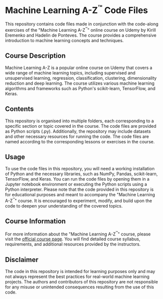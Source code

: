# Machine Learning A-Z<sup>:tm:</sup> Code Files
This repository contains code files made in conjunction with the code-along exercises of the "Machine Learning A-Z<sup>:tm:</sup>" online course on Udemy by Kirill Eremenko and Hadelin de Ponteves. The course provides a comprehensive introduction to machine learning concepts and techniques.

## Course Description
Machine Learning A-Z is a popular online course on Udemy that covers a wide range of machine learning topics, including supervised and unsupervised learning, regression, classification, clustering, dimensionality reduction and deep learning. The course utilizes various machine learning algorithms and frameworks such as Python's scikit-learn, TensorFlow, and Keras.

## Contents
This repository is organised into multiple folders, each corresponding to a specific section or topic covered in the course. The code files are provided as Python scripts (.py). Additionally, the repository may include datasets and other necessary resources for running the code. The code files are named according to the corresponding lessons or exercises in the course.

## Usage
To use the code files in this repository, you will need a working installation of Python and the necessary libraries, such as NumPy, Pandas, scikit-learn, TensorFlow, and Keras. You can run the code files by opening them in a Jupyter notebook environment or executing the Python scripts using a Python interpreter. Please note that the code provided in this repository is for educational purposes and meant to accompany the "Machine Learning A-Z<sup>:tm:</sup>" course. It is encouraged to experiment, modify, and build upon the code to deepen your understanding of the covered topics.

## Course Information
For more information about the "Machine Learning A-Z<sup>:tm:</sup>" course, please visit the [official course page](https://www.udemy.com/course/machinelearning/). You will find detailed course syllabus, requirements, and additional resources provided by the instructors.

## Disclaimer
The code in this repository is intended for learning purposes only and may not always represent the best practices for real-world machine learning projects. The authors and contributors of this repository are not responsible for any misuse or unintended consequences resulting from the use of this code.
